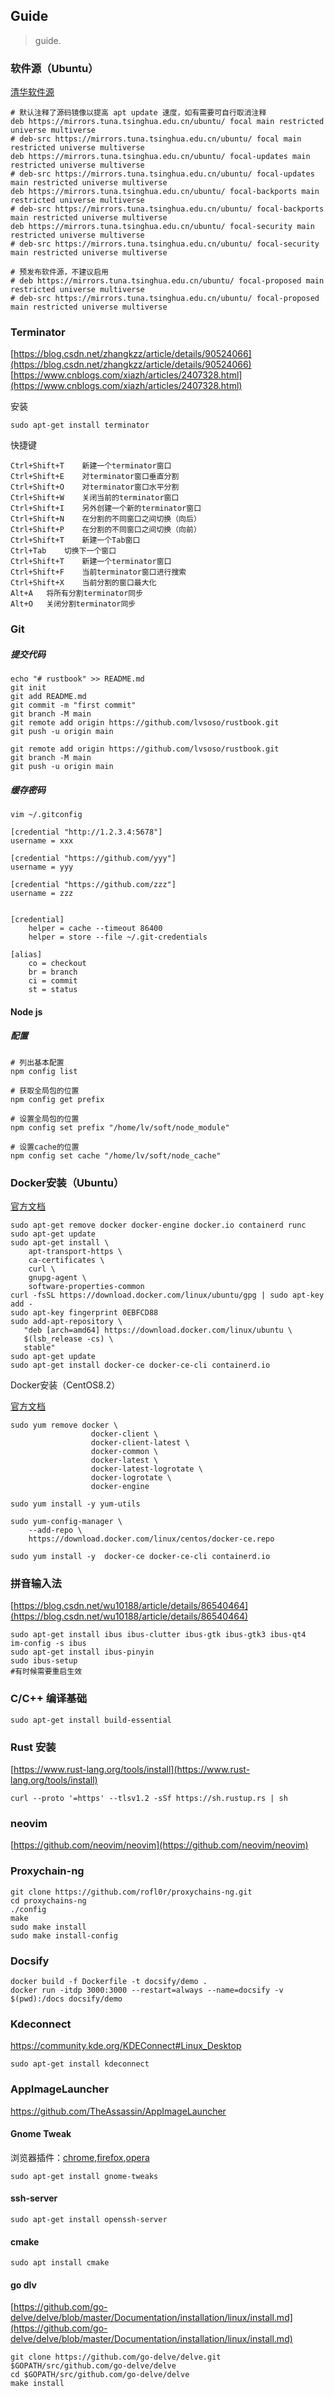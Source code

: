 ## Guide

> guide.


### 软件源（Ubuntu）

[清华软件源](https://mirrors.tuna.tsinghua.edu.cn/help/ubuntu/)

```text
# 默认注释了源码镜像以提高 apt update 速度，如有需要可自行取消注释
deb https://mirrors.tuna.tsinghua.edu.cn/ubuntu/ focal main restricted universe multiverse
# deb-src https://mirrors.tuna.tsinghua.edu.cn/ubuntu/ focal main restricted universe multiverse
deb https://mirrors.tuna.tsinghua.edu.cn/ubuntu/ focal-updates main restricted universe multiverse
# deb-src https://mirrors.tuna.tsinghua.edu.cn/ubuntu/ focal-updates main restricted universe multiverse
deb https://mirrors.tuna.tsinghua.edu.cn/ubuntu/ focal-backports main restricted universe multiverse
# deb-src https://mirrors.tuna.tsinghua.edu.cn/ubuntu/ focal-backports main restricted universe multiverse
deb https://mirrors.tuna.tsinghua.edu.cn/ubuntu/ focal-security main restricted universe multiverse
# deb-src https://mirrors.tuna.tsinghua.edu.cn/ubuntu/ focal-security main restricted universe multiverse

# 预发布软件源，不建议启用
# deb https://mirrors.tuna.tsinghua.edu.cn/ubuntu/ focal-proposed main restricted universe multiverse
# deb-src https://mirrors.tuna.tsinghua.edu.cn/ubuntu/ focal-proposed main restricted universe multiverse
```
### Terminator
[https://blog.csdn.net/zhangkzz/article/details/90524066](https://blog.csdn.net/zhangkzz/article/details/90524066)
[https://www.cnblogs.com/xiazh/articles/2407328.html](https://www.cnblogs.com/xiazh/articles/2407328.html)

安装
```shell
sudo apt-get install terminator
```

快捷键
```plaintext
Ctrl+Shift+T	新建一个terminator窗口
Ctrl+Shift+E	对terminator窗口垂直分割
Ctrl+Shift+O	对terminator窗口水平分割
Ctrl+Shift+W	关闭当前的terminator窗口
Ctrl+Shift+I	另外创建一个新的terminator窗口
Ctrl+Shift+N	在分割的不同窗口之间切换（向后）
Ctrl+Shift+P	在分割的不同窗口之间切换（向前）
Ctrl+Shift+T	新建一个Tab窗口
Ctrl+Tab	切换下一个窗口
Ctrl+Shift+T	新建一个terminator窗口
Ctrl+Shift+F	当前terminator窗口进行搜索
Ctrl+Shift+X	当前分割的窗口最大化
Alt+A	将所有分割terminator同步
Alt+O	关闭分割terminator同步
```

### Git 

##### 提交代码

```shell
echo "# rustbook" >> README.md
git init
git add README.md
git commit -m "first commit"
git branch -M main
git remote add origin https://github.com/lvsoso/rustbook.git
git push -u origin main
```

```shell
git remote add origin https://github.com/lvsoso/rustbook.git
git branch -M main
git push -u origin main
```



##### 缓存密码

```shell
vim ~/.gitconfig

[credential "http://1.2.3.4:5678"]
username = xxx

[credential "https://github.com/yyy"]
username = yyy

[credential "https://github.com/zzz"]
username = zzz


[credential]
    helper = cache --timeout 86400
    helper = store --file ~/.git-credentials

[alias]
    co = checkout                                       
    br = branch                                         
    ci = commit                                         
    st = status

```



#### Node js

##### 配置

```shell
# 列出基本配置
npm config list

# 获取全局包的位置
npm config get prefix

# 设置全局包的位置
npm config set prefix "/home/lv/soft/node_module" 

# 设置cache的位置
npm config set cache "/home/lv/soft/node_cache" 
```


### Docker安装（Ubuntu）

[官方文档](https://docs.docker.com/engine/install/ubuntu/)

```shell
sudo apt-get remove docker docker-engine docker.io containerd runc
sudo apt-get update
sudo apt-get install \
    apt-transport-https \
    ca-certificates \
    curl \
    gnupg-agent \
    software-properties-common
curl -fsSL https://download.docker.com/linux/ubuntu/gpg | sudo apt-key add -
sudo apt-key fingerprint 0EBFCD88
sudo add-apt-repository \
   "deb [arch=amd64] https://download.docker.com/linux/ubuntu \
   $(lsb_release -cs) \
   stable"
sudo apt-get update
sudo apt-get install docker-ce docker-ce-cli containerd.io
```

Docker安装（CentOS8.2）

[官方文档](https://docs.docker.com/engine/install/centos/)

```shell
sudo yum remove docker \
                  docker-client \
                  docker-client-latest \
                  docker-common \
                  docker-latest \
                  docker-latest-logrotate \
                  docker-logrotate \
                  docker-engine

sudo yum install -y yum-utils

sudo yum-config-manager \
    --add-repo \
    https://download.docker.com/linux/centos/docker-ce.repo
    
sudo yum install -y  docker-ce docker-ce-cli containerd.io

```

### 拼音输入法
[https://blog.csdn.net/wu10188/article/details/86540464](https://blog.csdn.net/wu10188/article/details/86540464)
```shell
sudo apt-get install ibus ibus-clutter ibus-gtk ibus-gtk3 ibus-qt4
im-config -s ibus
sudo apt-get install ibus-pinyin
sudo ibus-setup
#有时候需要重启生效
```


### C/C++ 编译基础

```shell
sudo apt-get install build-essential
```

### Rust 安装
[https://www.rust-lang.org/tools/install](https://www.rust-lang.org/tools/install)

```shell
curl --proto '=https' --tlsv1.2 -sSf https://sh.rustup.rs | sh
```

### neovim
[https://github.com/neovim/neovim](https://github.com/neovim/neovim)

### Proxychain-ng

```shell
git clone https://github.com/rofl0r/proxychains-ng.git
cd proxychains-ng
./config
make
sudo make install
sudo make install-config
```

### Docsify

```shell
docker build -f Dockerfile -t docsify/demo .
docker run -itdp 3000:3000 --restart=always --name=docsify -v $(pwd):/docs docsify/demo
```

### Kdeconnect

https://community.kde.org/KDEConnect#Linux_Desktop

```shell
sudo apt-get install kdeconnect
```

### AppImageLauncher

https://github.com/TheAssassin/AppImageLauncher

#### Gnome Tweak

浏览器插件：[chrome](https://chrome.google.com/webstore/detail/gnome-shell-integration/gphhapmejobijbbhgpjhcjognlahblep),[firefox](https://addons.mozilla.org/en-US/firefox/addon/gnome-shell-integration/),[opera](https://addons.opera.com/en/extensions/details/gnome-shell-integration/)



```shell
sudo apt-get install gnome-tweaks
```

#### ssh-server

```shell
sudo apt-get install openssh-server
```

#### cmake

```shell
sudo apt install cmake
```

#### go dlv
[https://github.com/go-delve/delve/blob/master/Documentation/installation/linux/install.md](https://github.com/go-delve/delve/blob/master/Documentation/installation/linux/install.md)
```shell
git clone https://github.com/go-delve/delve.git $GOPATH/src/github.com/go-delve/delve
cd $GOPATH/src/github.com/go-delve/delve
make install
```